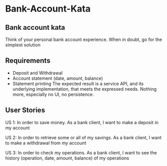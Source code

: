 # Bank-Account-Kata

Bank account kata
-----------------
Think of your personal bank account experience. When in doubt, go for the simplest solution


Requirements
------------
- Deposit and Withdrawal
- Account statement (date, amount, balance)
- Statement printing
The expected result is a service API, and its underlying implementation, that meets the expressed needs.
Nothing more, especially no UI, no persistence.


User Stories
------------
US 1:
In order to save money.
As a bank client,
I want to make a deposit in my account


US 2:
In order to retrieve some or all of my savings.
As a bank client,
I want to make a withdrawal from my account


US 3:
In order to check my operations.
As a bank client,
I want to see the history (operation, date, amount, balance) of my operations
